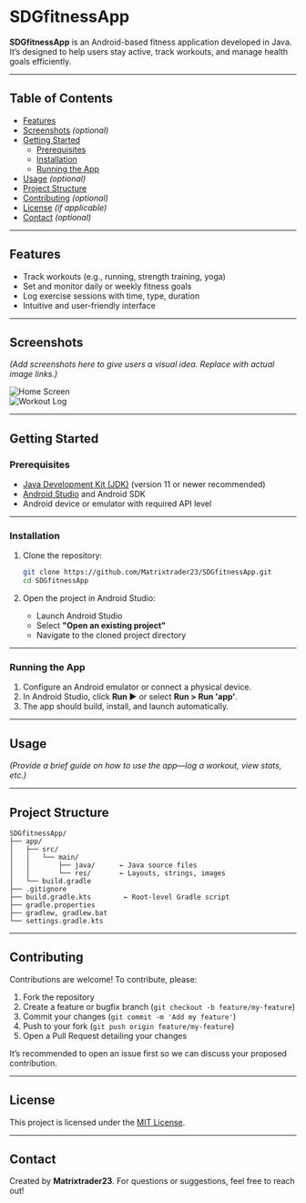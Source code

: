 # SDGfitnessApp

**SDGfitnessApp** is an Android-based fitness application developed in Java. It’s designed to help users stay active, track workouts, and manage health goals efficiently.

---

## Table of Contents

- [Features](#features)  
- [Screenshots](#screenshots) *(optional)*  
- [Getting Started](#getting-started)  
  - [Prerequisites](#prerequisites)  
  - [Installation](#installation)  
  - [Running the App](#running-the-app)  
- [Usage](#usage) *(optional)*  
- [Project Structure](#project-structure)  
- [Contributing](#contributing) *(optional)*  
- [License](#license) *(if applicable)*  
- [Contact](#contact) *(optional)*  

---

## Features

- Track workouts (e.g., running, strength training, yoga)  
- Set and monitor daily or weekly fitness goals  
- Log exercise sessions with time, type, duration  
- Intuitive and user-friendly interface  

---

## Screenshots

*(Add screenshots here to give users a visual idea. Replace with actual image links.)*

![Home Screen](path/to/home_screen.png)  
![Workout Log](path/to/log_screen.png)

---

## Getting Started

### Prerequisites

- [Java Development Kit (JDK)](https://www.oracle.com/java/technologies/javase-jdk11-downloads.html) (version 11 or newer recommended)  
- [Android Studio](https://developer.android.com/studio) and Android SDK  
- Android device or emulator with required API level  

---

### Installation

1. Clone the repository:  
   ```bash
   git clone https://github.com/Matrixtrader23/SDGfitnessApp.git
   cd SDGfitnessApp
   ```

2. Open the project in Android Studio:  
   - Launch Android Studio  
   - Select **"Open an existing project"**  
   - Navigate to the cloned project directory  

---

### Running the App

1. Configure an Android emulator or connect a physical device.  
2. In Android Studio, click **Run ▶** or select **Run > Run 'app'**.  
3. The app should build, install, and launch automatically.

---

## Usage

*(Provide a brief guide on how to use the app—log a workout, view stats, etc.)*

---

## Project Structure

```
SDGfitnessApp/
├── app/
│   ├── src/
│   │   └── main/
│   │       ├── java/      ← Java source files
│   │       └── res/       ← Layouts, strings, images
│   └── build.gradle
├── .gitignore
├── build.gradle.kts        ← Root-level Gradle script
├── gradle.properties
├── gradlew, gradlew.bat
└── settings.gradle.kts
```

---

## Contributing

Contributions are welcome! To contribute, please:

1. Fork the repository  
2. Create a feature or bugfix branch (`git checkout -b feature/my-feature`)  
3. Commit your changes (`git commit -m 'Add my feature'`)  
4. Push to your fork (`git push origin feature/my-feature`)  
5. Open a Pull Request detailing your changes  

It’s recommended to open an issue first so we can discuss your proposed contribution.

---

## License

This project is licensed under the [MIT License](LICENSE).

---

## Contact

Created by **Matrixtrader23**. For questions or suggestions, feel free to reach out!
